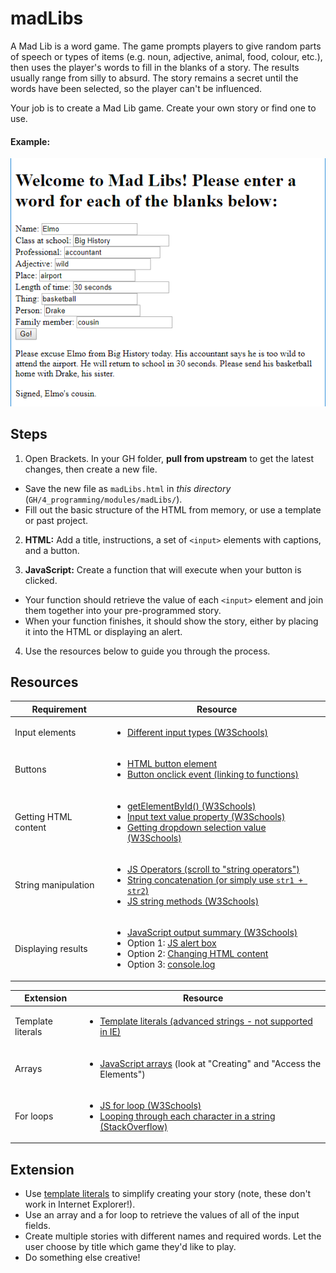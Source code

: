 # madLibs

A Mad Lib is a word game. The game prompts players to give random parts of speech or types of items (e.g. noun, adjective, animal, food, colour, etc.), then uses the player's words to fill in the blanks of a story. The results usually range from silly to absurd. The story remains a secret until the words have been selected, so the player can't be influenced.

Your job is to create a Mad Lib game. Create your own story or find one to use.

#### Example:

![Example](./madlibs.png "Mad Libs Example")

## Steps

1. Open Brackets. In your GH folder, **pull from upstream** to get the latest changes, then create a new file.

  - Save the new file as `madLibs.html` in *this directory* (`GH/4_programming/modules/madLibs/`).
  - Fill out the basic structure of the HTML from memory, or use a template or past project.

2. **HTML:** Add a title, instructions, a set of `<input>` elements with captions, and a button.

3. **JavaScript:** Create a function that will execute when your button is clicked.

  - Your function should retrieve the value of each `<input>` element and join them together into your pre-programmed story.
  - When your function finishes, it should show the story, either by placing it into the HTML or displaying an alert.

4. Use the resources below to guide you through the process.

## Resources

| Requirement | Resource |
|-------------|----------|
| Input elements | <ul><li>[Different input types (W3Schools)](https://www.w3schools.com/tags/att_input_type.asp)</li></ul> |
| Buttons     | <ul><li>[HTML button element](https://www.w3schools.com/tags/tag_button.asp)</li><li>[Button onclick event (linking to functions)](https://www.w3schools.com/jsref/event_onclick.asp)</li></ul> |
| Getting HTML content | <ul><li>[getElementById() (W3Schools)](https://www.w3schools.com/jsref/met_document_getelementbyid.asp)</li><li>[Input text value property (W3Schools)](https://www.w3schools.com/jsref/prop_text_value.asp)</li><li>[Getting dropdown selection value (W3Schools)](https://www.w3schools.com/jsref/prop_select_value.asp)</li></ul> |
| String manipulation  | <ul><li>[JS Operators (scroll to "string operators")](https://www.w3schools.com/js/js_operators.asp)</li><li>[String concatenation (or simply use `str1 + str2`)](https://www.w3schools.com/jsref/jsref_concat_string.asp)</li><li>[JS string methods (W3Schools)](https://www.w3schools.com/js/js_string_methods.asp)</li></ul> |
| Displaying results   | <ul><li>[JavaScript output summary (W3Schools)](https://www.w3schools.com/js/js_output.asp)</li><li>Option 1: [JS alert box](https://www.w3schools.com/js/js_popup.asp)</li><li>Option 2: [Changing HTML content](https://www.w3schools.com/js/js_htmldom_html.asp)</li><li>Option 3: [console.log](https://www.w3schools.com/jsref/met_console_log.asp)</li></ul> |

| Extension            | Resource |
|----------------------|----------|
| Template literals    | <ul><li>[Template literals (advanced strings - not supported in IE)](https://developer.mozilla.org/en-US/docs/Web/JavaScript/Reference/Template_literals)</li></ul> |
| Arrays               | <ul><li>[JavaScript arrays](https://www.w3schools.com/js/js_arrays.asp) (look at "Creating" and "Access the Elements")</li></ul> |
| For loops            | <ul><li>[JS for loop (W3Schools)](https://www.w3schools.com/js/js_loop_for.asp)</li><li>[Looping through each character in a string (StackOverflow)](https://stackoverflow.com/a/1967132/4080966)</li></ul> |

## Extension

- Use [template literals](https://developer.mozilla.org/en-US/docs/Web/JavaScript/Reference/Template_literals) to simplify creating your story (note, these don't work in Internet Explorer!).
- Use an array and a for loop to retrieve the values of all of the input fields.
- Create multiple stories with different names and required words. Let the user choose by title which game they'd like to play.
- Do something else creative!
